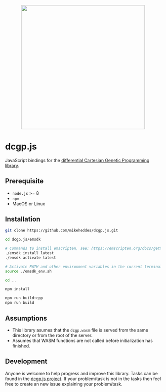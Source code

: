 <h3 align="center">
  <img src="https://user-images.githubusercontent.com/26207957/53115725-3898d100-3547-11e9-8b6f-2666d16ef559.png" width="400px" />
</h3>

# dcgp.js
JavaScript bindings for the [differential Cartesian Genetic Programming library](https://github.com/darioizzo/dcgp).

## Prerequisite
- `node.js` >= 8
- `npm`
- MacOS or Linux

## Installation

```bash
git clone https://github.com/mikeheddes/dcgp.js.git

cd dcgp.js/emsdk

# Commands to install emscripten, see: https://emscripten.org/docs/getting_started/downloads.html
./emsdk install latest
./emsdk activate latest

# Activate PATH and other environment variables in the current terminal
source ./emsdk_env.sh

cd ..

npm install

npm run build:cpp
npm run build
```

## Assumptions
- This library asumes that the `dcgp.wasm` file is served from the same directory or from the root of the server.
- Assumes that WASM functions are not called before initialization has finished.

## Development
Anyone is welcome to help progress and improve this library. Tasks can be found in the [dcgp.js project](https://github.com/mikeheddes/dcgp.js/projects/1). If your problem/task is not in the tasks then feel free to create an new issue explaining your problem/task.

